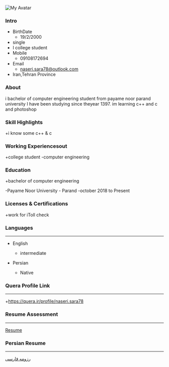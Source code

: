 ![My Avatar](
https://avatars3.githubusercontent.com/u/72061364?s=400&u=20eae31c4fa6c199ee72b9216b01f388dfcecbf6&v=4)
### Intro

+ BirthDate
  - 19/2/2000
+ single
+ I college student
+ Mobile
  - 09108172694
+ Email
  - naseri.sara78@outlook.com
+ Iran,Tehran Province  



### About

i bachelor of computer engineering student from payame noor parand university I have been studying since theyear 1397. im learning c++ and c and photoshop

### Skill Highlights

+i know some c++ & c


### Working Experiencesout

+college student 
 -computer engineering

### Education
+bachelor of computer engineering 

 -Payame Noor University - Parand
 -october 2018 to Present

### Licenses & Certifications
+work for iToll check 

### Languages
---
+ English 

  - intermediate
+ Persian

  - Native


### Quera Profile Link
---
+https://quera.ir/profile/naseri.sara78


### Resume Assessment

---

[Resume](/assessment/assessment.pdf)

### Persian Resume

---

[رزومه فارسی](/index-fa.md)
